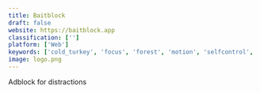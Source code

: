 ```yaml
---
title: Baitblock
draft: false 
website: https://baitblock.app
classification: ['']
platform: ['Web']
keywords: ['cold_turkey', 'focus', 'forest', 'motion', 'selfcontrol', 'trustnav_security_suite', 'windowfx']
image: logo.png
---
```

Adblock for distractions